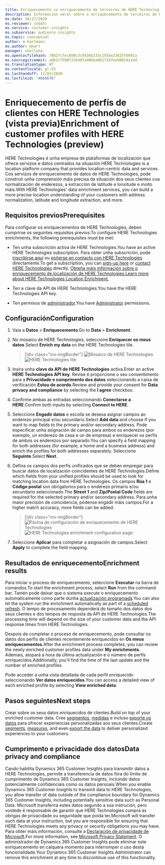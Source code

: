 ```yaml
---
title: Enriquecemento co enriquecemento de terceiros de HERE Technologies
description: Información xeral sobre o enriquecemento de terceiros de HERE Technologies.
ms.date: 10/27/2020
ms.reviewer: jodahl
ms.service: customer-insights
ms.subservice: audience-insights
ms.topic: conceptual
author: m-hartmann
ms.author: mhart
manager: shellyha
ms.openlocfilehash: 7082fcfec099c3c9436b233c193be23625f6691a
ms.sourcegitcommit: a9b2cf598f256d07a48bba8617347ee90024a1dd
ms.translationtype: HT
ms.contentlocale: gl-ES
ms.lasthandoff: 12/03/2020
ms.locfileid: "4668676"
---
```

# <a name="enrichment-of-customer-profiles-with-here-technologies-preview"></a><span data-ttu-id="510b5-103">Enriquecemento de perfís de clientes con HERE Technologies (vista previa)</span><span class="sxs-lookup"><span data-stu-id="510b5-103">Enrichment of customer profiles with HERE Technologies (preview)</span></span>

<span data-ttu-id="510b5-104">HERE Technologies é unha empresa de plataformas de localización que ofrece servizos e datos centrados na situación.</span><span class="sxs-lookup"><span data-stu-id="510b5-104">HERE Technologies is a location platform company that provides location-centric data and services.</span></span> <span data-ttu-id="510b5-105">Cos servizos de enriquecemento de datos de HERE Technologies, pode construír unha comprensión máis precisa da situación dos seus clientes coa normalización de enderezos, a extracción de latitude e lonxitude e moito máis.</span><span class="sxs-lookup"><span data-stu-id="510b5-105">With HERE Technologies' data enrichment services, you can build a more precise location understanding of your customers with address normalization, latitude and longitude extraction, and more.</span></span>

## <a name="prerequisites"></a><span data-ttu-id="510b5-106">Requisitos previos</span><span class="sxs-lookup"><span data-stu-id="510b5-106">Prerequisites</span></span>

<span data-ttu-id="510b5-107">Para configurar os enriquecementos de HERE Technologies, deben cumprirse os seguintes requisitos previos:</span><span class="sxs-lookup"><span data-stu-id="510b5-107">To configure HERE Technologies enrichments, the following prerequisites must be met:</span></span>

- <span data-ttu-id="510b5-108">Ten unha subscrición activa de HERE Technologies.</span><span class="sxs-lookup"><span data-stu-id="510b5-108">You have an active HERE Technologies subscription.</span></span> <span data-ttu-id="510b5-109">Para obter unha subscrición, pode [inscribirse aquí](https://developer.here.com/sign-up?utm_medium=referral&utm_source=Microsoft-Dynamics-CI&create=Freemium-Basic) ou [poñerse en contacto con HERE Technologies](https://developer.here.com/help?utm_medium=referral&utm_source=Microsoft-Dynamics-CI#how-can-we-help-you) directamente.</span><span class="sxs-lookup"><span data-stu-id="510b5-109">To get a subscription, you can [sign-up here](https://developer.here.com/sign-up?utm_medium=referral&utm_source=Microsoft-Dynamics-CI&create=Freemium-Basic) or [contact HERE Technologies](https://developer.here.com/help?utm_medium=referral&utm_source=Microsoft-Dynamics-CI#how-can-we-help-you) directly.</span></span> [<span data-ttu-id="510b5-110">Obteña máis información sobre o enriquecemento de localización de HERE Technologies.</span><span class="sxs-lookup"><span data-stu-id="510b5-110">Learn more about HERE Technologies Location Enrichment.</span></span>](https://developer.here.com/location-enrichment?cid=Dev-MicrosoftDynamics-DB-0-Dev-&utm_source=MicrosoftDynamics&utm_medium=referral&utm_campaign=Online_Dev_ReferralMicrosoft)

- <span data-ttu-id="510b5-111">Ten a clave da API de HERE Technologies.</span><span class="sxs-lookup"><span data-stu-id="510b5-111">You have the HERE Technologies API key.</span></span>

- <span data-ttu-id="510b5-112">Ten permisos de [administrador](permissions.md#administrator).</span><span class="sxs-lookup"><span data-stu-id="510b5-112">You have [Administrator](permissions.md#administrator) permissions.</span></span>

## <a name="configuration"></a><span data-ttu-id="510b5-113">Configuración</span><span class="sxs-lookup"><span data-stu-id="510b5-113">Configuration</span></span>

1. <span data-ttu-id="510b5-114">Vaia a **Datos** > **Enriquecemento**.</span><span class="sxs-lookup"><span data-stu-id="510b5-114">Go to **Data** > **Enrichment**.</span></span>

1. <span data-ttu-id="510b5-115">No mosaico de HERE Technologies, seleccione **Enriquecer os meus datos**.</span><span class="sxs-lookup"><span data-stu-id="510b5-115">Select **Enrich my data** on the HERE Technologies tile.</span></span>

   > [!div class="mx-imgBorder"]
   > <span data-ttu-id="510b5-116">![Mosaico de HERE Technologies](media/HERE-tile.png "Mosaico de HERE Technologies")</span><span class="sxs-lookup"><span data-stu-id="510b5-116">![HERE Technologies tile](media/HERE-tile.png "HERE Technologies tile")</span></span>

1. <span data-ttu-id="510b5-117">Insira unha **clave da API de HERE Technologies** activa.</span><span class="sxs-lookup"><span data-stu-id="510b5-117">Enter an active **HERE Technologies API key**.</span></span> <span data-ttu-id="510b5-118">Revise e proporcione o seu consentimento para a **Privacidade e cumprimento dos datos** seleccionando a caixa de verificación **Estou de acordo**.</span><span class="sxs-lookup"><span data-stu-id="510b5-118">Review and provide your consent for **Data privacy and compliance** by selecting the **I agree** checkbox.</span></span> 

1. <span data-ttu-id="510b5-119">Confirme ambas as entradas seleccionando **Conectarse a HERE**.</span><span class="sxs-lookup"><span data-stu-id="510b5-119">Confirm both inputs by selecting **Connect to HERE**.</span></span>

1. <span data-ttu-id="510b5-120">Seleccione **Engadir datos** e escolla se desexa asignar campos ao enderezo principal e/ou secundario.</span><span class="sxs-lookup"><span data-stu-id="510b5-120">Select **Add data** and choose if you want to map fields to the primary and/or secondary address.</span></span> <span data-ttu-id="510b5-121">Pode especificar unha asignación de campo para ambos os enderezos (por exemplo, un enderezo de casa e un de empresa) e enriquecer os perfís de ambos os enderezos por separado.</span><span class="sxs-lookup"><span data-stu-id="510b5-121">You can specify a field mapping for both addresses (for example, a home and a business address) and enrich the profiles for both addresses separately.</span></span> <span data-ttu-id="510b5-122">Seleccione **Seguinte**.</span><span class="sxs-lookup"><span data-stu-id="510b5-122">Select **Next**.</span></span>

1. <span data-ttu-id="510b5-123">Defina os campos dos perfís unificados que se deben empregar para buscar datos de localización coincidentes de HERE Technologies.</span><span class="sxs-lookup"><span data-stu-id="510b5-123">Define which fields from your unified profiles should be used to look for matching location data from HERE Technologies.</span></span> <span data-ttu-id="510b5-124">Os campos **Rúa 1** e **Código postal** son obrigatorios para o enderezo primario e/ou secundario seleccionado.</span><span class="sxs-lookup"><span data-stu-id="510b5-124">The **Street 1** and **Zip/Postal Code** fields are required for the selected primary and/or secondary address.</span></span> <span data-ttu-id="510b5-125">Para unha maior precisión de coincidencia, pódense engadir máis campos.</span><span class="sxs-lookup"><span data-stu-id="510b5-125">For a higher match accuracy, more fields can be added.</span></span>

   > [!div class="mx-imgBorder"]
   > <span data-ttu-id="510b5-126">![Páxina de configuración de enriquecemento de HERE Technologies](media/enrichment-HERE-configuration.png "Páxina de configuración de enriquecemento de HERE Technologies")</span><span class="sxs-lookup"><span data-stu-id="510b5-126">![HERE Technologies enrichment configuration page](media/enrichment-HERE-configuration.png "HERE Technologies enrichment configuration page")</span></span>

1. <span data-ttu-id="510b5-127">Seleccione **Aplicar** para completar a asignación de campos.</span><span class="sxs-lookup"><span data-stu-id="510b5-127">Select **Apply** to complete the field mapping.</span></span>

## <a name="enrichment-results"></a><span data-ttu-id="510b5-128">Resultados de enriquecemento</span><span class="sxs-lookup"><span data-stu-id="510b5-128">Enrichment results</span></span>

<span data-ttu-id="510b5-129">Para iniciar o proceso de enriquecemento, seleccione **Executar** na barra de comandos.</span><span class="sxs-lookup"><span data-stu-id="510b5-129">To start the enrichment process, select **Run** from the command bar.</span></span> <span data-ttu-id="510b5-130">Tamén pode deixar que o sistema execute o enriquecemento automaticamente como parte dunha [actualización programada](system.md#schedule-tab).</span><span class="sxs-lookup"><span data-stu-id="510b5-130">You can also let the system run the enrichment automatically as part of a [scheduled refresh](system.md#schedule-tab).</span></span> <span data-ttu-id="510b5-131">O tempo de procesamento dependerá do tamaño dos datos dos seus clientes e dos tempos de resposta da API de HERE Technologies.</span><span class="sxs-lookup"><span data-stu-id="510b5-131">The processing time will depend on the size of your customer data and the API response times from HERE Technologies.</span></span>

<span data-ttu-id="510b5-132">Despois de completar o proceso de enriquecemento, pode consultar os datos dos perfís de clientes recentemente enriquecidos en **Os meus enriquecementos**.</span><span class="sxs-lookup"><span data-stu-id="510b5-132">After the enrichment process completes, you can review the newly enriched customer profiles data under **My enrichments**.</span></span> <span data-ttu-id="510b5-133">Ademais, atopará a hora da última actualización e o número de perfís enriquecidos.</span><span class="sxs-lookup"><span data-stu-id="510b5-133">Additionally, you'll find the time of the last update and the number of enriched profiles.</span></span>

<span data-ttu-id="510b5-134">Pode acceder a unha vista detallada de cada perfil enriquecido seleccionando **Ver datos enriquecidos**.</span><span class="sxs-lookup"><span data-stu-id="510b5-134">You can access a detailed view of each enriched profile by selecting **View enriched data**.</span></span>

## <a name="next-steps"></a><span data-ttu-id="510b5-135">Pasos seguintes</span><span class="sxs-lookup"><span data-stu-id="510b5-135">Next steps</span></span>

<span data-ttu-id="510b5-136">Crear sobre os seus datos enriquecidos de clientes.</span><span class="sxs-lookup"><span data-stu-id="510b5-136">Build on top of your enriched customer data.</span></span> <span data-ttu-id="510b5-137">Cree [segmentos](segments.md), [medidas](measures.md) e incluso [exporte os datos](export-destinations.md) para ofrecer experiencias personalizadas aos seus clientes.</span><span class="sxs-lookup"><span data-stu-id="510b5-137">Create [segments](segments.md), [measures](measures.md), and even [export the data](export-destinations.md) to deliver personalized experiences to your customers.</span></span>

## <a name="data-privacy-and-compliance"></a><span data-ttu-id="510b5-138">Cumprimento e privacidade dos datos</span><span class="sxs-lookup"><span data-stu-id="510b5-138">Data privacy and compliance</span></span>

<span data-ttu-id="510b5-139">Cando habilita Dynamics 365 Customer Insights para transmitir datos a HERE Technologies, permite a transferencia de datos fóra do límite de cumprimento de Dynamics 365 Customer Insights, incluíndo datos potencialmente confidenciais como os datos persoais.</span><span class="sxs-lookup"><span data-stu-id="510b5-139">When you enable Dynamics 365 Customer Insights to transmit data to HERE Technologies, you allow transfer of data outside of the compliance boundary for Dynamics 365 Customer Insights, including potentially sensitive data such as Personal Data.</span></span> <span data-ttu-id="510b5-140">Microsoft transferirá estes datos segundo a súa instrución, pero vostede é responsable de garantir que HERE Technologies cumpra as obrigas de privacidade ou seguridade que poida ter.</span><span class="sxs-lookup"><span data-stu-id="510b5-140">Microsoft will transfer such data at your instruction, but you are responsible for ensuring that HERE Technologies meets any privacy or security obligations you may have.</span></span> <span data-ttu-id="510b5-141">Para obter máis información, consulte a [Declaración de privacidade de Microsoft](https://go.microsoft.com/fwlink/?linkid=396732).</span><span class="sxs-lookup"><span data-stu-id="510b5-141">For more information, see [Microsoft Privacy Statement](https://go.microsoft.com/fwlink/?linkid=396732).</span></span>
<span data-ttu-id="510b5-142">O administrador de Dynamics 365 Customer Insights pode eliminar este enriquecemento en calquera momento para interromper o uso desta funcionalidade.</span><span class="sxs-lookup"><span data-stu-id="510b5-142">Your Dynamics 365 Customer Insights Administrator can remove this enrichment at any time to discontinue use of this functionality.</span></span>
